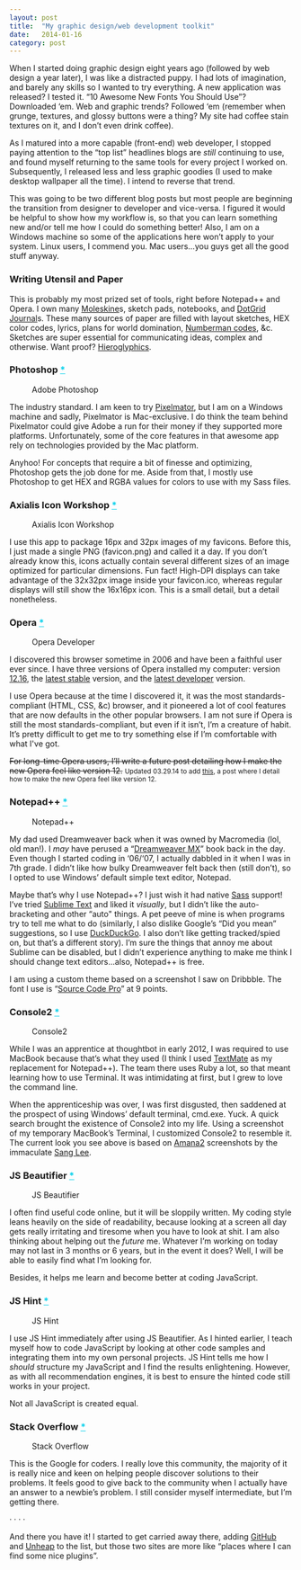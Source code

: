 ```yaml
---
layout: post
title:  "My graphic design/web development toolkit"
date:   2014-01-16
category: post
---
```


When I started doing graphic design eight years ago (followed by web design a year later), I was like a distracted puppy. I had lots of imagination, and barely any skills so I wanted to try everything. A new application was released? I tested it. &ldquo;10 Awesome New Fonts You Should Use&rdquo;? Downloaded &lsquo;em. Web and graphic trends? Followed &lsquo;em (remember when grunge, textures, and glossy buttons were a thing? My site had coffee stain textures on it, and I don&rsquo;t even drink coffee).

As I matured into a more capable (front-end) web developer, I stopped paying attention to the &ldquo;top list&rdquo; headlines blogs are *still* continuing to use, and found myself returning to the same tools for every project I worked on. Subsequently, I released less and less graphic goodies (I used to make desktop wallpaper all the time). I intend to reverse that trend.

This was going to be two different blog posts but most people are beginning the transition from designer to developer and vice-versa. I figured it would be helpful to show how my workflow is, so that you can learn something new and/or tell me how I could do something better! Also, I am on a Windows machine so some of the applications here won&rsquo;t apply to your system. Linux users, I commend you. Mac users&hellip;you guys get all the good stuff anyway.

### Writing Utensil and Paper
This is probably my most prized set of tools, right before Notepad++ and Opera. I own many <a href="http://www.amazon.com/s/ref=nb_sb_noss?url=search-alias%3Daps&field-keywords=Moleskine">Moleskine</a>s, sketch pads, notebooks, and <a href="http://www.creativesoutfitter.com/product/33/dot-grid-journal">DotGrid Journal</a>s. These many sources of paper are filled with layout sketches, HEX color codes, lyrics, plans for world domination, <a href="http://www.gamefaqs.com/gba/915457-mega-man-battle-network-3-blue/cheats">Numberman codes</a>, &amp;c. Sketches are super essential for communicating ideas, complex and otherwise. Want proof? <a href="http://en.wikipedia.org/wiki/Hieroglyphics">Hieroglyphics</a>.

### Photoshop <a href="http://adobe.com/photoshop" style="color: #07d0eb">*</a>

<figure>
	<a href="/images/thoughts/mddt/01.png"><img src="/images/thoughts/mddt/01.png" alt=""/></a>
	<figcaption>Adobe Photoshop</figcaption>
</figure>

The industry standard. I am keen to try <a href="http://www.pixelmator.com">Pixelmator</a>, but I am on a Windows machine and sadly, Pixelmator is Mac-exclusive. I do think the team behind Pixelmator could give Adobe a run for their money if they supported more platforms. Unfortunately, some of the core features in that awesome app rely on technologies provided by the Mac platform.

Anyhoo! For concepts that require a bit of finesse and optimizing, Photoshop gets the job done for me. Aside from that, I mostly use Photoshop to get HEX and RGBA values for colors to use with my Sass files.

### Axialis Icon Workshop <a href="http://www.axialis.com/iconworkshop" style="color: #07d0eb">*</a>

<figure>
	<a href="/images/thoughts/mddt/02.png"><img src="/images/thoughts/mddt/02.png" alt=""/></a>
	<figcaption>Axialis Icon Workshop</figcaption>
</figure>

I use this app to package 16px and 32px images of my favicons. Before this, I just made a single PNG (favicon.png) and called it a day. If you don&rsquo;t already know this, icons actually contain several different sizes of an image optimized for particular dimensions. Fun fact! High-DPI displays can take advantage of the 32x32px image inside your favicon.ico, whereas regular displays will still show the 16x16px icon. This is a small detail, but a detail nonetheless.

### Opera <a href="http://opera.com" style="color: #07d0eb">*</a>

<figure>
	<a href="/images/thoughts/mddt/03.png"><img src="/images/thoughts/mddt/03.png" alt=""/></a>
	<figcaption>Opera Developer</figcaption>
</figure>

I discovered this browser sometime in 2006 and have been a faithful user ever since. I have three versions of Opera installed my computer: version <a href="http://www.opera.com/download/guide/?os=windows&ver=12.16&local=y">12.16</a>, the <a href="http://www.opera.com/computer">latest stable</a> version, and the <a href="http://www.opera.com/developer">latest developer</a> version.

I use Opera because at the time I discovered it, it was the most standards-compliant (HTML, CSS, &amp;c) browser, and it pioneered a lot of cool features that are now defaults in the other popular browsers. I am not sure if Opera is still the most standards-compliant, but even if it isn&rsquo;t, I&rsquo;m a creature of habit. It&rsquo;s pretty difficult to get me to try something else if I&rsquo;m comfortable with what I've got.

<del>For long-time Opera users, I&rsquo;ll write a future post detailing how I make the new Opera feel like version 12.</del>
<span><small>Updated 03.29.14 to add <a href="/thoughts/bringing-back-opera-classic">this</a>, a post where I detail how to make the new Opera feel like version 12.</small></span>

### Notepad++ <a href="http://www.notepad-plus-plus.org" style="color: #07d0eb">*</a>

<figure>
	<a href="/images/thoughts/mddt/04.png"><img src="/images/thoughts/mddt/04.png" alt=""/></a>
	<figcaption>Notepad++</figcaption>
</figure>

My dad used Dreamweaver back when it was owned by Macromedia (lol, old man!). I *may* have perused a &ldquo;<a href="http://webdesign.about.com/cs/htmleditors/gr/aapr_dreamwvrmx.htm">Dreamweaver MX</a>&rdquo; book back in the day. Even though I started coding in &lsquo;06/&lsquo;07, I actually dabbled in it when I was in 7th grade. I didn&rsquo;t like how bulky Dreamweaver felt back then (still don&rsquo;t), so I opted to use Windows&rsquo; default simple text editor, Notepad.

Maybe that&rsquo;s why I use Notepad++? I just wish it had native <a href="http://sass-lang.com">Sass</a> support! I&rsquo;ve tried <a href="http://www.sublimetext.com">Sublime Text</a> and liked it *visually*, but I didn&rsquo;t like the auto-bracketing and other &ldquo;auto" things. A pet peeve of mine is when programs try to tell me what to do (similarly, I also dislike Google&rsquo;s &ldquo;Did you mean&rdquo; suggestions, so I use <a href="https://duckduckgo.com">DuckDuckGo</a>. I also don&rsquo;t like getting tracked/spied on, but that&rsquo;s a different story). I&rsquo;m sure the things that annoy me about Sublime can be disabled, but I didn&rsquo;t experience anything to make me think I should change text editors&hellip;also, Notepad++ is free.

I am using a custom theme based on a screenshot I saw on Dribbble. The font I use is &ldquo;<a href="http://sourceforge.net/projects/sourcecodepro.adobe/files">Source Code Pro</a>&rdquo; at 9 points.

### Console2 <a href="http://sourceforge.net/projects/console" style="color: #07d0eb">*</a>

<figure>
	<a href="/images/thoughts/mddt/05.png"><img src="/images/thoughts/mddt/05.png" alt=""/></a>
	<figcaption>Console2</figcaption>
</figure>

While I was an apprentice at thoughtbot in early 2012, I was required to use MacBook because that&rsquo;s what they used (I think I used <a href="http://macromates.com/download">TextMate</a> as my replacement for Notepad++). The team there uses Ruby a lot, so that meant learning how to use Terminal. It was intimidating at first, but I grew to love the command line.

When the apprenticeship was over, I was first disgusted, then saddened at the prospect of using Windows&rsquo; default terminal, cmd.exe. Yuck. A quick search brought the existence of Console2 into my life. Using a screenshot of my temporary MacBook&rsquo;s Terminal, I customized Console2 to resemble it. The current look you see above is based on <a href="http://www.mangosango.us/new/amana2">Amana2</a> screenshots by the immaculate <a href="http://www.sanglee.me">Sang Lee</a>.

### JS Beautifier <a href="http://jsbeautifier.org" style="color: #07d0eb">*</a>

<figure>
	<a href="/images/thoughts/mddt/06.png"><img src="/images/thoughts/mddt/06.png" alt=""/></a>
	<figcaption>JS Beautifier</figcaption>
</figure>

I often find useful code online, but it will be sloppily written. My coding style leans heavily on the side of readability, because looking at a screen all day gets really irritating and tiresome when you have to look at shit. I am also thinking about helping out the *future* me. Whatever I&rsquo;m working on today may not last in 3 months or 6 years, but in the event it does? Well, I will be able to easily find what I&rsquo;m looking for.

Besides, it helps me learn and become better at coding JavaScript.

### JS Hint <a href="http://jshint.com" style="color: #07d0eb">*</a>

<figure>
	<a href="/images/thoughts/mddt/07.png"><img src="/images/thoughts/mddt/07.png" alt=""/></a>
	<figcaption>JS Hint</figcaption>
</figure>

I use JS Hint immediately after using JS Beautifier. As I hinted earlier, I teach myself how to code JavaScript by looking at other code samples and integrating them into my own personal projects. JS Hint tells me how I *should* structure my JavaScript and I find the results enlightening. However, as with all recommendation engines, it is best to ensure the hinted code still works in your project.

Not all JavaScript is created equal.

### Stack Overflow <a href="http://stackoverflow.com" style="color: #07d0eb">*</a>

<figure>
	<a href="/images/thoughts/mddt/08.png"><img src="/images/thoughts/mddt/08.png" alt=""/></a>
	<figcaption>Stack Overflow</figcaption>
</figure>

This is the Google for coders. I really love this community, the majority of it is really nice and keen on helping people discover solutions to their problems. It feels good to give back to the community when I actually have an answer to a newbie&rsquo;s problem. I still consider myself intermediate, but I&rsquo;m getting there.

<div class="hr">
	<span>&middot;</span>
	<span>&middot;</span>
	<span>&middot;</span>
	<span>&middot;</span>
</div>

And there you have it! I started to get carried away there, adding <a href="https://github.com">GitHub</a> and <a href="http://www.unheap.com">Unheap</a> to the list, but those two sites are more like &ldquo;places where I can find some nice plugins&rdquo;.